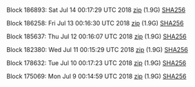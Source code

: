 Block 186893: Sat Jul 14 00:17:29 UTC 2018 [zip](https://dash-bootstrap.ams3.digitaloceanspaces.com/testnet/2018-07-14/bootstrap.dat.zip) (1.9G) [SHA256](https://dash-bootstrap.ams3.digitaloceanspaces.com/testnet/2018-07-14/sha256.txt)

Block 186258: Fri Jul 13 00:16:30 UTC 2018 [zip](https://dash-bootstrap.ams3.digitaloceanspaces.com/testnet/2018-07-13/bootstrap.dat.zip) (1.9G) [SHA256](https://dash-bootstrap.ams3.digitaloceanspaces.com/testnet/2018-07-13/sha256.txt)

Block 185637: Thu Jul 12 00:16:07 UTC 2018 [zip](https://dash-bootstrap.ams3.digitaloceanspaces.com/testnet/2018-07-12/bootstrap.dat.zip) (1.9G) [SHA256](https://dash-bootstrap.ams3.digitaloceanspaces.com/testnet/2018-07-12/sha256.txt)

Block 182380: Wed Jul 11 00:15:29 UTC 2018 [zip](https://dash-bootstrap.ams3.digitaloceanspaces.com/testnet/2018-07-11/bootstrap.dat.zip) (1.9G) [SHA256](https://dash-bootstrap.ams3.digitaloceanspaces.com/testnet/2018-07-11/sha256.txt)

Block 178632: Tue Jul 10 00:17:23 UTC 2018 [zip](https://dash-bootstrap.ams3.digitaloceanspaces.com/testnet/2018-07-10/bootstrap.dat.zip) (1.9G) [SHA256](https://dash-bootstrap.ams3.digitaloceanspaces.com/testnet/2018-07-10/sha256.txt)

Block 175069: Mon Jul  9 00:14:59 UTC 2018 [zip](https://dash-bootstrap.ams3.digitaloceanspaces.com/testnet/2018-07-09/bootstrap.dat.zip) (1.9G) [SHA256](https://dash-bootstrap.ams3.digitaloceanspaces.com/testnet/2018-07-09/sha256.txt)
